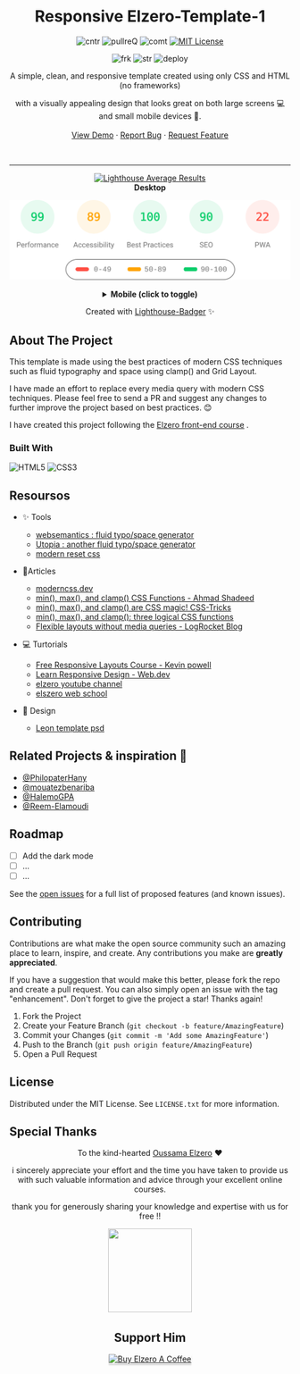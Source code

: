 

<div align="center">




<h1 align="center" >Responsive Elzero-Template-1</h1>

![cntr](https://img.shields.io/github/contributors/Issam-seghir/Elzero-Template-1?color=pink&style=for-the-badge)
![pullreQ](https://img.shields.io/github/issues-pr/Issam-seghir/Elzero-Template-1?color=orange&style=for-the-badge)
![comt](https://img.shields.io/github/last-commit/Issam-seghir/Elzero-Template-1?style=for-the-badge)
[![MIT License](https://img.shields.io/badge/License-MIT-green.svg?style=for-the-badge)](https://choosealicense.com/licenses/mit/)

![frk](https://img.shields.io/github/forks/Issam-seghir/Elzero-Template-1?style=flat-square)
![str](https://img.shields.io/github/stars/Issam-seghir/Elzero-Template-1?style=flat-square)
![deploy](https://img.shields.io/website?down_color=red&down_message=down&style=flat-square&up_color=succes&up_message=up&url=https%3A%2F%2Fissam-seghir.github.io%2FElzero-Template-1%2F)


  <p align="center">
A simple, clean, and responsive template created using only CSS and HTML (no frameworks)

with a visually appealing design that looks great on both large screens 💻 and small mobile devices 📱.
    <br />
    <br />
    <a href="https://issam-seghir.github.io/Elzero-Template-1/">View Demo</a>
    ·
    <a href="https://github.com/Issam-seghir/Elzero-Template-1/issues">Report Bug</a>
    ·
    <a href="https://github.com/Issam-seghir/Elzero-Template-1/issues">Request Feature</a>
  </p>

<br>
<hr>
<a title="Check Lighthouse out" target="_blank" href="https://github.com/GoogleChrome/lighthouse"><img alt="Lighthouse Average Results" width="275" src="https://img.shields.io/badge/Lighthouse-Average_Results-2A2E30.svg?logo=lighthouse&cacheSeconds=3600" /></a><br>
<b>Desktop</b>

<img width="700" src="lighthouse_results/desktop/pagespeed.svg" /><br>

<details><summary><b>Mobile (click to toggle)</b></summary><br>
<img width="700" src="lighthouse_results/mobile/pagespeed.svgg" /><p></p>

</details>

Created with [Lighthouse-Badger](https://github.com/myactionway/lighthouse-badger-action "Get it") ✨

</div>




## About The Project

This template is made using the best practices of modern CSS techniques such as fluid typography and space using clamp() and Grid Layout. 

I have made an effort to replace every media query with modern CSS techniques. Please feel free to send a PR and suggest any changes to further improve the project based on best practices. 😊

I have created this project following  the [Elzero front-end course](https://elzero.org/tracks/front-end/) .

### Built With

![HTML5](https://img.shields.io/badge/html5-%23E34F26.svg?style=for-the-badge&logo=html5&logoColor=white)
![CSS3](https://img.shields.io/badge/css3-%231572B6.svg?style=for-the-badge&logo=css3&logoColor=white)



## Resoursos 
- ✨ Tools
  - [websemantics : fluid typo/space generator](https://websemantics.uk/tools/responsive-font-calculator/)
  - [Utopia : another fluid typo/space generator](https://utopia.fyi/grid/calculator/)
  - [modern reset css](https://github.com/Andy-set-studio/modern-css-reset/blob/master/dist/reset.css)
 
- 📑Articles 
  - [moderncss.dev](https://moderncss.dev/)
  - [min(), max(), and clamp() CSS Functions - Ahmad Shadeed](https://ishadeed.com/article/css-min-max-clamp/)
  - [min(), max(), and clamp() are CSS magic!  CSS-Tricks](https://css-tricks.com/min-max-and-clamp-are-css-magic/)
  - [min(), max(), and clamp(): three logical CSS functions](https://web.dev/min-max-clamp/)
  - [Flexible layouts without media queries - LogRocket Blog](https://blog.logrocket.com/flexible-layouts-without-media-queries/)
  
- 💻 Turtorials
  - [Free Responsive Layouts Course - Kevin powell](https://www.kevinpowell.co/courses/)
  - [Learn Responsive Design - Web.dev](https://web.dev/learn/design/)
  - [elzero youtube channel](https://www.youtube.com/playlist?list=PLDoPjvoNmBAzHSjcR-HnW9tnxyuye8KbF)
  - [elszero web school](https://elzero.org/practical-html-css/)

- 🎨 Design 
  - [Leon template psd](https://www.graphberry.com/item/leon-psd-agency-template)


## Related Projects & inspiration 🌠
- [@PhilopaterHany](https://github.com/PhilopaterHany/Leon-Template)
- [@mouatezbenariba](https://github.com/mouatezbenariba/template-html-css-01)
- [@HalemoGPA](https://github.com/HalemoGPA/HTML_CSS_TEMP_1)
- [@Reem-Elamoudi](https://github.com/Reem-Elamoudi/elzero-template2)





<!-- ROADMAP -->
## Roadmap

- [ ] Add the dark mode 
- [ ] ...
- [ ] ...

See the [open issues](https://github.com/github_username/repo_name/issues) for a full list of proposed features (and known issues).

<!-- CONTRIBUTING -->
## Contributing

Contributions are what make the open source community such an amazing place to learn, inspire, and create. Any contributions you make are **greatly appreciated**.

If you have a suggestion that would make this better, please fork the repo and create a pull request. You can also simply open an issue with the tag "enhancement".
Don't forget to give the project a star! Thanks again!

1. Fork the Project
2. Create your Feature Branch (`git checkout -b feature/AmazingFeature`)
3. Commit your Changes (`git commit -m 'Add some AmazingFeature'`)
4. Push to the Branch (`git push origin feature/AmazingFeature`)
5. Open a Pull Request


<!-- LICENSE -->
## License

Distributed under the MIT License. See `LICENSE.txt` for more information.



## Special Thanks










<div align="center">
  
   To  the kind-hearted [Oussama Elzero](https://github.com/OsamaElzero) ❤
  
i sincerely appreciate your effort and the time you have taken to provide us with such valuable information and advice through your excellent online courses. 

thank you for generously sharing your knowledge and expertise with us for free !!

<img src="https://user-images.githubusercontent.com/74573675/233981012-36b8cad9-5d3d-4115-9d43-f7e46dc57bac.png" width="150" height="150">
</div>


<div align="center">

## Support Him 

<a href="https://www.buymeacoffee.com/OsamaElzero" target="_blank"><img src="https://www.buymeacoffee.com/assets/img/custom_images/orange_img.png" alt="Buy Elzero A Coffee" style="height: 41px !important;width: 174px !important;box-shadow: 0px 3px 2px 0px rgba(190, 190, 190, 0.5) !important;-webkit-box-shadow: 0px 3px 2px 0px rgba(190, 190, 190, 0.5) !important;" ></a>
</div>

